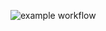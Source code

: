 ![example workflow](https://github.com/bpospanov/github-actions/actions/workflows/lint.yml/badge.svg)
